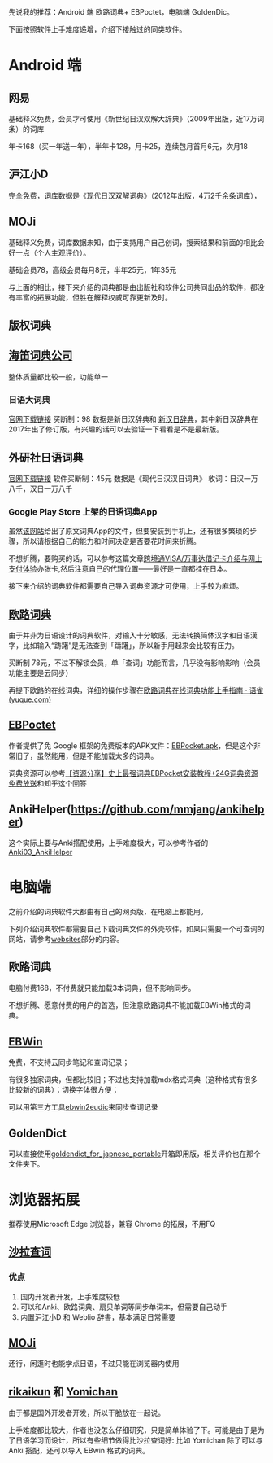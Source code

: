 先说我的推荐：Android 端 欧路词典+ EBPoctet，电脑端 GoldenDic。

下面按照软件上手难度递增，介绍下接触过的同类软件。

# Android 端

## 网易

基础释义免费，会员才可使用《新世纪日汉双解大辞典》（2009年出版，近17万词条）的词库

年卡168（买一年送一年），半年卡128，月卡25，连续包月首月6元，次月18

## 沪江小D

完全免费，词库数据是《现代日汉双解词典》（2012年出版，4万2千余条词库），

## MOJi

基础释义免费，词库数据未知，由于支持用户自己创词，搜索结果和前面的相比会好一点（个人主观评价）。

基础会员78，高级会员每月8元，半年25元，1年35元

与上面的相比，接下来介绍的词典都是由出版社和软件公司共同出品的软件，都没有丰富的拓展功能，但胜在解释权威可靠更新及时。

## 版权词典

## [海笛词典公司](https://haidii.com/hdmcenter.html)

整体质量都比较一般，功能单一

### 日语大词典

[官网下载链接](https://pkgdl.haidii.com/pkg/25200/lnrm_xrhhrcd_25200_fxxz.apk)
买断制：98
数据是新日汉辞典和
[新汉日辞典](https://book.douban.com/subject/26991436/)，其中新日汉辞典在2017年出了修订版，有兴趣的话可以去验证一下看看是不是最新版。

## 外研社日语词典

[官网下载链接](https://pkgdl.haidii.com/pkg/8015/wys_rhhr_8015_fxxz.apk)
软件买断制：45元
数据是《现代日汉汉日词典》
收词：日汉一万八千，汉日一万八千

### Google Play Store 上架的日语词典App

虽然[该网站](http://blog.sina.cn/dpool/blog/u/3704881170#type=-1)给出了原文词典App的文件，但要安装到手机上，还有很多繁琐的步骤，所以请根据自己的能力和时间决定是否要花时间来折腾。

不想折腾，要购买的话，可以参考这篇文章[跨境通VISA/万事达借记卡介绍与网上支付体验](https://poplite.xyz/post/2018/03/05/boc-debit-card-guide-for-online-payment.html#8-%E6%9D%82%E9%A1%B9)办张卡,然后注意自己的代理位置——最好是一直都挂在日本。

接下来介绍的词典软件都需要自己导入词典资源才可使用，上手较为麻烦。

## [欧路词典](https://www.eudic.net/v4/en/app/eudic)

由于并非为日语设计的词典软件，对输入十分敏感，无法转换简体汉字和日语漢字，比如输入“踌躇”是无法查到「躊躇」，所以新手用起来会比较有压力。

买断制 78元，不过不解锁会员，单「查词」功能而言，几乎没有影响影响（会员功能主要是云同步）

再提下欧路的在线词典，详细的操作步骤在[欧路词典在线词典功能上手指南 · 语雀 (yuque.com)](https://www.yuque.com/noheartpen/pm4130/ya7enc)

## [EBPoctet](http://ebstudio.info/manual/EBPocket_android/)

作者提供了免 Google 框架的免费版本的APK文件：[EBPocket.apk](http://ebstudio.info/download/ebpocket/1_15_0/EBPocket.apk)，但是这个非常旧了，虽然能用，但是不能加载太多的词典。

词典资源可以参考[【资源分享】史上最强词典EBPocket安装教程+24G词典资源免费放送](https://mp.weixin.qq.com/s/RYUHtLszaD6I7enp518L-g)和知乎这个回答

## AnkiHelper(https://github.com/mmjang/ankihelper)

这个实际上要与Anki搭配使用，上手难度极大，可以参考作者的[Anki03_AnkiHelper](PureWriter/Anki03_AnkiHelper.md)
 
# 电脑端

之前介绍的词典软件大都由有自己的网页版，在电脑上都能用。

下列介绍词典软件都需要自己下载词典文件的外壳软件，如果只需要一个可查词的网站，请参考[websites](websites)部分的内容。

## 欧路词典

电脑付费168，不付费就只能加载3本词典，但不影响同步。

不想折腾、愿意付费的用户的首选，但注意欧路词典不能加载EBWin格式的词典。

## [EBWin](http://ebstudio.info/manual/EBWin4/EBWin4.html)

免费，不支持云同步笔记和查词记录；

有很多独家词典，但都比较旧；不过也支持加载mdx格式词典（这种格式有很多比较新的词典）；切换字体很方便；

可以用第三方工具[ebwin2eudic](ebwin2eudic)来同步查词记录

## GoldenDict

可以直接使用[goldendict_for_japnese_portable](goldendict_for_japnese_portable)开箱即用版，相关评价也在那个文件夹下。

# 浏览器拓展

推荐使用Microsoft Edge 浏览器，兼容 Chrome 的拓展，不用FQ

## [沙拉查词](https://saladict.crimx.com/)

### 优点

1. 国内开发者开发，上手难度较低
2. 可以和Anki、欧路词典、扇贝单词等同步单词本，但需要自己动手
3. 内置沪江小D 和 Weblio 辞書，基本满足日常需要

## [MOJi](https://www.mojidict.com/article/1BvHLjMm8u)

还行，闲逛时也能学点日语，不过只能在浏览器内使用

## [rikaikun](https://github.com/melink14/rikaikun) 和 [Yomichan](https://foosoft.net/projects/yomichan/)

由于都是国外开发者开发，所以干脆放在一起说。

上手难度都比较大，作者也没怎么仔细研究，只是简单体验了下。可能是由于是为了日语学习而设计，所以有些细节做得比沙拉查词好: 比如 Yomichan 除了可以与 Anki 搭配，还可以导入 EBwin 格式的词典。
